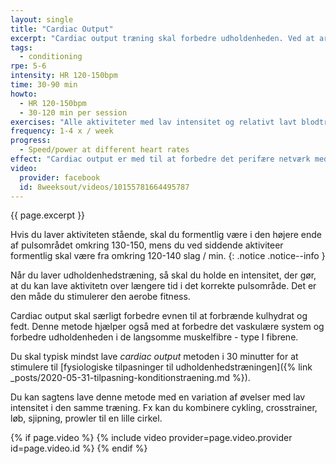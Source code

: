 ```yaml
---
layout: single
title: "Cardiac Output"
excerpt: "Cardiac output træning skal forbedre udholdenheden. Ved at arbejde med en puls mellem 120-150 slag / min i snakketempo, så kan du forbedre de perifære egenskaber med kapillærer og mitochondrier og kroppens evne til at forbrænde kulhydrat og fedt."
tags:
  - conditioning
rpe: 5-6
intensity: HR 120-150bpm
time: 30-90 min
howto:
  - HR 120-150bpm
  - 30-120 min per session
exercises: "Alle aktiviteter med lav intensitet og relativt lavt blodtryk kan bruges til cardiac output træning. Pulsen holdes i længere tid omkring 120-150 slag/min, som er i snakketempo. Du kan fx jogge, cykle, svømme, sjippetov, cirkeltræning, så længe du holder pulsen i den korrekte pulszone."
frequency: 1-4 x / week
progress:
  - Speed/power at different heart rates
effect: "Cardiac output er med til at forbedre det perifære netværk med kapillærer, så ilttilførslen kan foregå endnu mere effektivt, træningstolerancen og forbrændingen af fedt og kulhydrat."
video:
  provider: facebook
  id: 8weeksout/videos/10155781664495787
---
```


{{ page.excerpt }}

Hvis du laver aktiviteten stående, skal du formentlig være i den højere ende af pulsområdet omkring 130-150, mens du ved siddende aktiviteer formentlig skal være fra omkring 120-140 slag / min.
{: .notice .notice--info }

Når du laver udholdenhedstræning, så skal du holde en intensitet, der gør, at du kan lave aktivitetn over længere tid i det korrekte pulsområde. Det er den måde du stimulerer den aerobe fitness.

Cardiac output skal særligt forbedre evnen til at forbrænde kulhydrat og fedt. Denne metode hjælper også med at forbedre det vaskulære system og forbedre udholdenheden i de langsomme muskelfibre - type I fibrene.

Du skal typisk mindst lave _cardiac output_ metoden i 30 minutter for at stimulere til [fysiologiske tilpasninger til udholdenhedstræningen]({% link _posts/2020-05-31-tilpasning-konditionstraening.md %}).

Du kan sagtens lave denne metode med en variation af øvelser med lav intensitet i den samme træning. Fx kan du kombinere cykling, crosstrainer, løb, sjipning, prowler til en lille cirkel.

{% if page.video %}
  {% include video provider=page.video.provider id=page.video.id %}
{% endif %}
